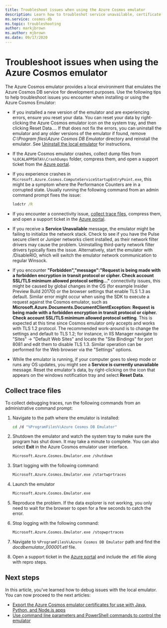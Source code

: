 ```yaml
---
title: Troubleshoot issues when using the Azure Cosmos emulator
description: Learn how to troubleshot service unavailable, certificate, encryption, and versioning issues when using the Azure Cosmos emulator. 
ms.service: cosmos-db
ms.topic: troubleshooting
author: markjbrown
ms.author: mjbrown
ms.date: 09/17/2020
---
```


# Troubleshoot issues when using the Azure Cosmos emulator

The Azure Cosmos emulator provides a local environment that emulates the Azure Cosmos DB service for development purposes. Use the following tips to help troubleshoot issues you encounter when installing or using the Azure Cosmos Emulator:

* If you installed a new version of the emulator and are experiencing errors, ensure you reset your data. You can reset your data by right-clicking the Azure Cosmos emulator icon on the system tray, and then clicking Reset Data…. If that does not fix the errors, you can uninstall the emulator and any older versions of the emulator if found, remove *C:\Program files\Azure Cosmos DB Emulator* directory and reinstall the emulator. See [Uninstall the local emulator](local-emulator.md#uninstall) for instructions.

* If the Azure Cosmos emulator crashes, collect dump files from `%LOCALAPPDATA%\CrashDumps` folder, compress them, and open a support ticket from the [Azure portal](https://portal.azure.com).

* If you experience crashes in `Microsoft.Azure.Cosmos.ComputeServiceStartupEntryPoint.exe`, this might be a symptom where the Performance Counters are in a corrupted state. Usually running the following command from an admin command prompt fixes the issue:

  ```cmd
  lodctr /R
   ```

* If you encounter a connectivity issue, [collect trace files](#trace-files), compress them, and open a support ticket in the [Azure portal](https://portal.azure.com).

* If you receive a **Service Unavailable** message, the emulator might be failing to initialize the network stack. Check to see if you have the Pulse secure client or Juniper networks client installed, as their network filter drivers may cause the problem. Uninstalling third-party network filter drivers typically fixes the issue. Alternatively, start the emulator with /DisableRIO, which will switch the emulator network communication to regular Winsock. 

* If you encounter **"Forbidden","message":"Request is being made with a forbidden encryption in transit protocol or cipher. Check account SSL/TLS minimum allowed protocol setting..."** connectivity issues, this might be caused by global changes in the OS (for example Insider Preview Build 20170) or the browser settings that enable TLS 1.3 as default. Similar error might occur when using the SDK to execute a request against the Cosmos emulator, such as **Microsoft.Azure.Documents.DocumentClientException: Request is being made with a forbidden encryption in transit protocol or cipher. Check account SSL/TLS minimum allowed protocol setting**. This is expected at this time since Cosmos emulator only accepts and works with TLS 1.2 protocol. The recommended work-around is to change the settings and default to TLS 1.2; for instance, in IIS Manager navigate to "Sites" -> "Default Web Sites" and locate the "Site Bindings" for port 8081 and edit them to disable TLS 1.3. Similar operation can be performed for the Web browser via the "Settings" options.

* While the emulator is running, if your computer goes to sleep mode or runs any OS updates, you might see a **Service is currently unavailable** message. Reset the emulator's data, by right-clicking on the icon that appears on the windows notification tray and select **Reset Data**.

## <a id="trace-files"></a>Collect trace files

To collect debugging traces, run the following commands from an administrative command prompt:

1. Navigate to the path where the emulator is installed:

   ```bash
   cd /d "%ProgramFiles%\Azure Cosmos DB Emulator"
   ```

1. Shutdown the emulator and watch the system tray to make sure the program has shut down. It may take a minute to complete. You can also select **Exit** in the Azure Cosmos emulator user interface.

   ```bash
   Microsoft.Azure.Cosmos.Emulator.exe /shutdown
   ```

1. Start logging with the following command:

   ```bash
   Microsoft.Azure.Cosmos.Emulator.exe /startwprtraces
   ```

1. Launch the emulator

   ```bash
   Microsoft.Azure.Cosmos.Emulator.exe
   ```

1. Reproduce the problem. If the data explorer is not working, you only need to wait for the browser to open for a few seconds to catch the error.

1. Stop logging with the following command:

   ```bash
   Microsoft.Azure.Cosmos.Emulator.exe /stopwprtraces
   ```
   
1. Navigate to `%ProgramFiles%\Azure Cosmos DB Emulator` path and find the *docdbemulator_000001.etl* file.

1. Open a support ticket in the [Azure portal](https://portal.azure.com) and include the .etl file along with repro steps.

## Next steps

In this article, you've learned how to debug issues with the local emulator. You can now proceed to the next articles:

* [Export the Azure Cosmos emulator certificates for use with Java, Python, and Node.js apps](local-emulator-export-ssl-certificates.md)
* [Use command line parameters and PowerShell commands to control the emulator](emulator-command-line-parameters.md)
